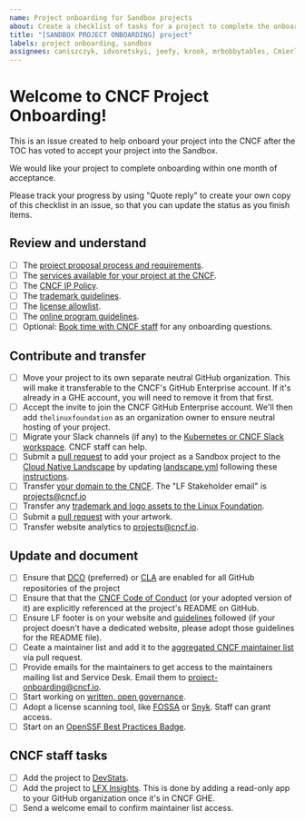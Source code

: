 ```yaml
---
name: Project onboarding for Sandbox projects
about: Create a checklist of tasks for a project to complete the onboarding process
title: "[SANDBOX PROJECT ONBOARDING] project"
labels: project onboarding, sandbox
assignees: caniszczyk, idvoretskyi, jeefy, krook, mrbobbytables, Cmierly
---
```


# Welcome to CNCF Project Onboarding!

This is an issue created to help onboard your project into the CNCF after the TOC has voted to accept your project into the Sandbox.

We would like your project to complete onboarding within one month of acceptance.

Please track your progress by using "Quote reply" to create your own copy of this checklist in an issue, so that you can update the status as you finish items.

## Review and understand

- [ ] The [project proposal process and requirements](https://github.com/cncf/toc/blob/main/process/README.md).
- [ ] The [services available for your project at the CNCF](https://www.cncf.io/services-for-projects/).
- [ ] The [CNCF IP Policy](https://github.com/cncf/foundation/blob/master/charter.md#11-ip-policy).
- [ ] The [trademark guidelines](https://www.linuxfoundation.org/en/trademark-usage).
- [ ] The [license allowlist](https://github.com/cncf/foundation/blob/master/allowed-third-party-license-policy.md#approved-licenses-for-allowlist).
- [ ] The [online program guidelines](https://github.com/cncf/foundation/blob/master/online-programs-guidelines.md).
- [ ] Optional: [Book time with CNCF staff](http://project-meetings.cncf.io) for any onboarding questions.

## Contribute and transfer

- [ ] Move your project to its own separate neutral GitHub organization. This will make it transferable to the CNCF's GitHub Enterprise account. If it's already in a GHE account, you will need to remove it from that first.
- [ ] Accept the invite to join the CNCF GitHub Enterprise account. We'll then add `thelinuxfoundation` as an organization owner to ensure neutral hosting of your project.
- [ ] Migrate your Slack channels (if any) to the [Kubernetes or CNCF Slack workspace](https://slack.com/help/articles/217872578-Import-data-from-one-Slack-workspace-to-another). CNCF staff can help.
- [ ] Submit a [pull request](https://github.com/cncf/landscape/pulls) to add your project as a Sandbox project to the [Cloud Native Landscape](https://landscape.cncf.io) by updating [landscape.yml](https://github.com/cncf/landscape/blob/master/landscape.yml) following these [instructions](https://github.com/cncf/landscape2/blob/main/docs/config/data.yml).
- [ ] Transfer [your domain to the CNCF](https://jira.linuxfoundation.org/plugins/servlet/theme/portal/2/create/63). The "LF Stakeholder email" is <projects@cncf.io>
- [ ] Transfer any [trademark and logo assets to the Linux Foundation](https://github.com/cncf/foundation/tree/master/agreements).
- [ ] Submit a [pull request](https://github.com/cncf/artwork) with your artwork.
- [ ] Transfer website analytics to <projects@cncf.io>.

## Update and document

- [ ] Ensure that [DCO](https://github.com/apps/dco) (preferred) or [CLA](https://github.com/cncf/cla) are enabled for all GitHub repositories of the project
- [ ] Ensure that that the [CNCF Code of Conduct](https://github.com/cncf/foundation/blob/master/code-of-conduct.md) (or your adopted version of it) are explicitly referenced at the project's README on GitHub.
- [ ] Ensure LF footer is on your website and [guidelines](https://github.com/cncf/foundation/blob/master/website-guidelines.md) followed (if your project doesn't have a dedicated website, please adopt those guidelines for the README file).
- [ ] Ceate a maintainer list and add it to the [aggregated CNCF maintainer list](https://maintainers.cncf.io) via pull request.
- [ ] Provide emails for the maintainers to get access to the maintainers mailing list and Service Desk. Email them to <project-onboarding@cncf.io>.
- [ ] Start working on [written, open governance](https://contribute.cncf.io/maintainers/governance/).
- [ ] Adopt a license scanning tool, like [FOSSA](https://fossa.com/) or [Snyk](https://snyk.io/). Staff can grant access.
- [ ] Start on an [OpenSSF Best Practices Badge](https://bestpractices.coreinfrastructure.org/en).

## CNCF staff tasks

- [ ] Add the project to [DevStats](https://devstats.cncf.io/).
- [ ] Add the project to [LFX Insights](https://insights.lfx.linuxfoundation.org/). This is done by adding a read-only app to your GitHub organization once it's in CNCF GHE.
- [ ] Send a welcome email to confirm maintainer list access.
